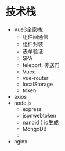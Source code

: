 # 技术栈
- Vue3全家桶: 
  - 组件间通信
  - 组件封装
  - 表单验证
  - SPA
  - teleport: 传送门
  - Vuex
  - vue-router
  - localStorage
  - token
- axios
- node.js
  - express
  - jsonwebtoken
  - nanoid：id生成
  - MongoDB
  - 
- nginx
